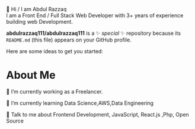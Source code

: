  👋 Hi / I am Abdul Razzaq
<br>
I am a Front End / Full Stack Web Developer with 3+ years of experience building web Development.



**abdulrazzaq111/abdulrazzaq111** is a ✨ _special_ ✨ repository because its `README.md` (this file) appears on your GitHub profile.

Here are some ideas to get you started:
<h1> <b>About Me</b> </h1>

🔭 I’m currently working as a Freelancer.

🌱 I’m currently learning Data Science,AWS,Data Engineering

💬 Talk to me about Frontend Development, JavaScript, React.js ,Php, Open Source


